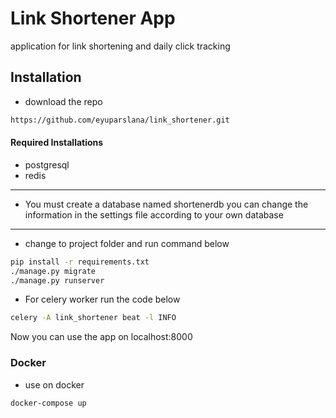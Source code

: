 # Link Shortener App

application for link shortening and daily click tracking

## Installation

- download the repo

```bash
https://github.com/eyuparslana/link_shortener.git
```

#### Required Installations

- postgresql
- redis

--------

- You must create a database named shortenerdb you can change the information in the settings file according to your own database
---

- change to project folder and run command below

```bash
pip install -r requirements.txt
./manage.py migrate
./manage.py runserver
```

- For celery worker run the code below
```bash
celery -A link_shortener beat -l INFO
```

Now you can use the app on localhost:8000

### Docker

- use on docker

```dockerfile
docker-compose up
```



